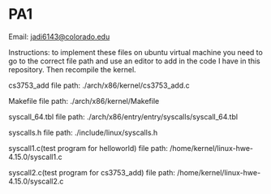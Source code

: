 # PA1



Email: jadi6143@colorado.edu


Instructions: to implement these files on ubuntu virtual machine you need to go to the correct file path and use an editor to add in the code I have in this repository. Then recompile the kernel.


cs3753_add file path: ./arch/x86/kernel/cs3753_add.c

Makefile file path: ./arch/x86/kernel/Makefile

syscall_64.tbl file path: ./arch/x86/entry/entry/syscalls/syscall_64.tbl

syscalls.h file path: ./include/linux/syscalls.h

syscall1.c(test program for helloworld) file path: /home/kernel/linux-hwe-4.15.0/syscall1.c

syscall2.c(test program for cs3753_add) file path: /home/kernel/linux-hwe-4.15.0/syscall2.c






